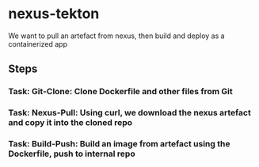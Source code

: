 # nexus-tekton
We want to pull an artefact from nexus, then build and deploy as a containerized app

## Steps

### Task: Git-Clone: Clone Dockerfile and other files from Git

### Task: Nexus-Pull: Using curl, we download the nexus artefact and copy it into the cloned repo

### Task: Build-Push: Build an image from artefact using the Dockerfile, push to internal repo
